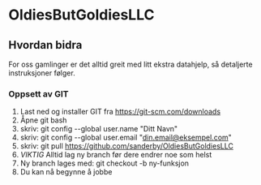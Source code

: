 # OldiesButGoldiesLLC

## Hvordan bidra
For oss gamlinger er det alltid greit med litt ekstra datahjelp, så detaljerte instruksjoner følger.

### Oppsett av GIT
1. Last ned og installer GIT fra https://git-scm.com/downloads
2. Åpne git bash
3. skriv: git config --global user.name "Ditt Navn"
4. skriv: git config --global user.email "din.email@eksempel.com" 
5. skriv: git pull https://github.com/sanderby/OldiesButGoldiesLLC
6. *VIKTIG* Alltid lag ny branch før dere endrer noe som helst
7. Ny branch lages med: git checkout -b ny-funksjon
8. Du kan nå begynne å jobbe
